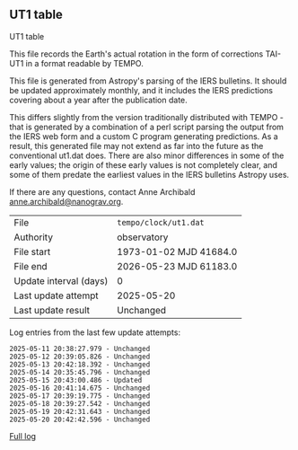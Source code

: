 
## UT1 table

UT1 table

This file records the Earth's actual rotation in the form of
corrections TAI-UT1 in a format readable by TEMPO.

This file is generated from Astropy's parsing of the IERS
bulletins. It should be updated approximately monthly, and it
includes the IERS predictions covering about a year after the
publication date.

This differs slightly from the version traditionally distributed
with TEMPO - that is generated by a combination of a perl script
parsing the output from the IERS web form and a custom C program
generating predictions. As a result, this generated file may not
extend as far into the future as the conventional ut1.dat does.
There are also minor differences in some of the early values; the
origin of these early values is not completely clear, and some of
them predate the earliest values in the IERS bulletins Astropy uses.

If there are any questions, contact Anne Archibald
<anne.archibald@nanograv.org>.

|     |     |
|:--- |:--- |
| File | `tempo/clock/ut1.dat` |
| Authority | observatory |
| File start | 1973-01-02 MJD 41684.0 |
| File end | 2026-05-23 MJD 61183.0 |
| Update interval (days) | 0 |
| Last update attempt | 2025-05-20 |
| Last update result | Unchanged |

Log entries from the last few update attempts:
```
2025-05-11 20:38:27.979 - Unchanged
2025-05-12 20:39:05.826 - Unchanged
2025-05-13 20:42:18.392 - Unchanged
2025-05-14 20:35:45.796 - Unchanged
2025-05-15 20:43:00.486 - Updated
2025-05-16 20:41:14.675 - Unchanged
2025-05-17 20:39:19.775 - Unchanged
2025-05-18 20:39:27.542 - Unchanged
2025-05-19 20:42:31.643 - Unchanged
2025-05-20 20:42:42.596 - Unchanged
```
[Full log](https://raw.githubusercontent.com/ipta/pulsar-clock-corrections/main/log/tempo/clock/ut1.dat.log)

